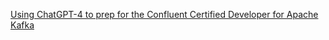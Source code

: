 [Using ChatGPT-4 to prep for the Confluent Certified Developer for Apache Kafka](https://chat.openai.com/c/b7536007-0738-444e-a472-182460aedc0f)